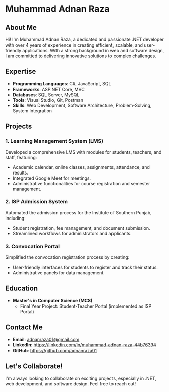 <!---
- 👋 Hi, I’m Muhammad Adnan Raza.
- 👀 I’m interested in Website Development & Web Applications.
- 🌱 I’m currently learning & Developing at the ISP Multan.
- 💞️ I’m looking to collaborate on ...
- 📫 How to reach me ... You can mail me at 'adnanraza01@gmail.com' and call me at '+923007337408'

adnanraza01/adnanraza01 is a ✨ special ✨ repository because its `README.md` (this file) appears on your GitHub profile.
You can click the Preview link to take a look at your changes.
--->

# Muhammad Adnan Raza

## About Me
Hi! I'm Muhammad Adnan Raza, a dedicated and passionate .NET developer with over 4 years of experience in creating efficient, scalable, and user-friendly applications. With a strong background in web and software design, I am committed to delivering innovative solutions to complex challenges.

## Expertise
- **Programming Languages**: C#, JavaScript, SQL
- **Frameworks**: ASP.NET Core, MVC
- **Databases**: SQL Server, MySQL
- **Tools**: Visual Studio, Git, Postman
- **Skills**: Web Development, Software Architecture, Problem-Solving, System Integration

## Projects
### 1. **Learning Management System (LMS)**
Developed a comprehensive LMS with modules for students, teachers, and staff, featuring:
- Academic calendar, online classes, assignments, attendance, and results.
- Integrated Google Meet for meetings.
- Administrative functionalities for course registration and semester management.

### 2. **ISP Admission System**
Automated the admission process for the Institute of Southern Punjab, including:
- Student registration, fee management, and document submission.
- Streamlined workflows for administrators and applicants.

### 3. **Convocation Portal**
Simplified the convocation registration process by creating:
- User-friendly interfaces for students to register and track their status.
- Administrative panels for data management.

## Education
- **Master's in Computer Science (MCS)**
  - Final Year Project: Student-Teacher Portal (implemented as ISP Portal)

## Contact Me
- **Email**: adnanraza01@gmail.com
- **LinkedIn**: https://linkedin.com/in/muhammad-adnan-raza-44b76394
- **GitHub**: https://github.com/adnanraza01

## Let's Collaborate!
I'm always looking to collaborate on exciting projects, especially in .NET, web development, and software design. Feel free to reach out!

